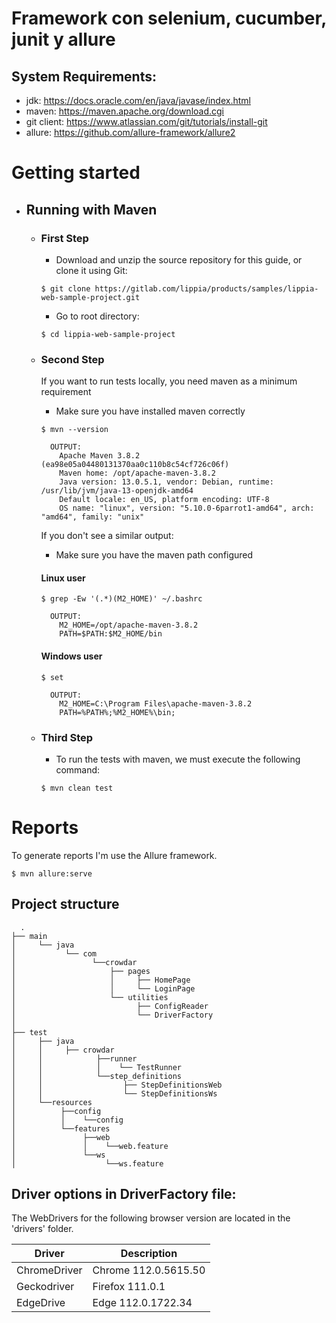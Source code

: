 # Framework con selenium, cucumber, junit y allure

## System Requirements:
+ jdk: https://docs.oracle.com/en/java/javase/index.html
+ maven: https://maven.apache.org/download.cgi
+ git client: https://www.atlassian.com/git/tutorials/install-git 
+ allure: https://github.com/allure-framework/allure2

# Getting started

- ## Running with Maven

    + ### First Step

        + Download and unzip the source repository for this guide, or clone it using Git:
      ```
      $ git clone https://gitlab.com/lippia/products/samples/lippia-web-sample-project.git
      ```

        + Go to root directory:
      ```
      $ cd lippia-web-sample-project
      ```   

    + ### Second Step

      If you want to run tests locally, you need maven as a minimum requirement
        + Make sure you have installed maven correctly

      ```
      $ mvn --version
  
        OUTPUT:
          Apache Maven 3.8.2 (ea98e05a04480131370aa0c110b8c54cf726c06f)
          Maven home: /opt/apache-maven-3.8.2
          Java version: 13.0.5.1, vendor: Debian, runtime: /usr/lib/jvm/java-13-openjdk-amd64
          Default locale: en_US, platform encoding: UTF-8
          OS name: "linux", version: "5.10.0-6parrot1-amd64", arch: "amd64", family: "unix"
      ```

      If you don't see a similar output:
        + Make sure you have the maven path configured
      #### Linux user
      ```
      $ grep -Ew '(.*)(M2_HOME)' ~/.bashrc
  
        OUTPUT:
          M2_HOME=/opt/apache-maven-3.8.2
          PATH=$PATH:$M2_HOME/bin
      ```   
      #### Windows user
      ```
      $ set
  
        OUTPUT:
          M2_HOME=C:\Program Files\apache-maven-3.8.2
          PATH=%PATH%;%M2_HOME%\bin;
      ```

    + ### Third Step

        + To run the tests with maven, we must execute the following command:

      ```
      $ mvn clean test
      ```
# Reports

To generate reports I'm use the Allure framework.
    
```
$ mvn allure:serve
```

## Project structure


```
  .
├── main
│     └── java
│           └── com
│                 └──crowdar
│                     ├── pages
│                     │     ├── HomePage
│                     │     └── LoginPage
│                     └── utilities 
│                           ├── ConfigReader
│                           └── DriverFactory
│
├── test
│     ├── java
│     │     ├── crowdar
│     │            ├──runner
│     │            │    └── TestRunner
│     │            └──step_definitions
│     │                  ├── StepDefinitionsWeb
│     │                  └── StepDefinitionsWs    
│     └──resources      
│          ├──config
│          │    └──config
│          └──features
│               ├──web
│               │    └──web.feature
│               └──ws
│                    └──ws.feature
```

## Driver options in DriverFactory file:

The WebDrivers for the following browser version are located in the 'drivers' folder.

| **Driver**    | **Description**      | 
|---------------|----------------------| 
| ChromeDriver  | Chrome 112.0.5615.50 |  
| Geckodriver   | Firefox 111.0.1      |
| EdgeDrive     | Edge 112.0.1722.34   |  
